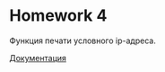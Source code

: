 # Homework 4
Функция печати условного ip-адреса.

[Документация](https://shaj.github.io/otuscpp-hw4)
